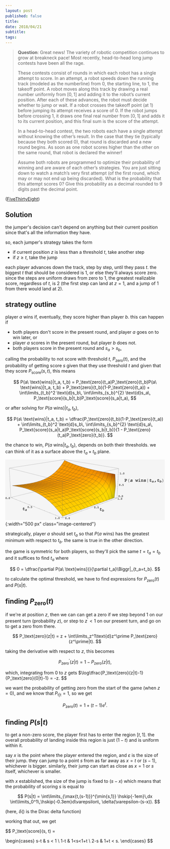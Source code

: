```yaml
---
layout: post
published: false
title: 
date: 2018/04/21
subtitle:
tags:
---
```


>**Question**: Great news! The variety of robotic competition continues to grow at breakneck pace! Most recently, head-to-head long jump contests have been all the rage.
>
>These contests consist of rounds in which each robot has a single attempt to score. In an attempt, a robot speeds down the running track (modeled as the numberline) from $0,$ the starting line, to $1,$ the takeoff point. A robot moves along this track by drawing a real number uniformly from $\left[0,1\right]$ and adding it to the robot’s current position. After each of these advances, the robot must decide whether to jump or wait. If a robot crosses the takeoff point (at $1$) before jumping its attempt receives a score of $0.$ If the robot jumps before crossing $1,$ it draws one final real number from $\left[0,1\right]$ and adds it to its current position, and this final sum is the score of the attempt.
>
>In a head-to-head contest, the two robots each have a single attempt without knowing the other’s result. In the case that they tie (typically because they both scored $0$), that round is discarded and a new round begins. As soon as one robot scores higher than the other on the same round, that robot is declared the winner!
>
>Assume both robots are programmed to optimize their probability of winning and are aware of each other’s strategies. You are just sitting down to watch a match’s very first attempt (of the first round, which may or may not end up being discarded). What is the probability that this attempt scores $0$? Give this probability as a decimal rounded to $9$ digits past the decimal point.

<!--more-->

([FiveThirtyEight](https://www.janestreet.com/puzzles/current-puzzle/))

## Solution

the jumper's decision can't depend on anything but their current position since that's all the information they have.

so, each jumper's strategy takes the form
- if current position $z$ is less than a threshold $t$, take another step
- if $z\geq t$, take the jump

each player advances down the track, step by step, until they pass $t.$ the biggest $t$ that should be considered is $1,$ or else they'll always score zero. since the steps are uniform draws from zero to $1,$ the greatest realizable score, regardless of $t,$ is $2$ (the first step can land at $z=1$, and a jump of $1$ from there would land at $2$).

## strategy outline

player $a$ wins if, eventually, they score higher than player $b.$ this can happen if

- both players don't score in the present round, and player $a$ goes on to win later, or
- player $a$ scores in the present round, but player $b$ does not.
- both players score in the present round and $s_a > s_b$,


calling the probability to not score with threshold $t$, $P_\text{zero}(t),$ and the probability of getting score $s$ given that they use threshold $t$ and given that they score $P_\text{score}(s, t),$ this means

$$ 
  P(a\ \text{wins}|t_a, t_b) = P_\text{zero}(t_a)P_\text{zero}(t_b)P(a\ \text{wins}|t_a, t_b) + P_\text{zero}(t_b)(1-P_\text{zero}(t_a)) + 
  \int\limits_{t_b}^2 \text{d}s_b\, \int\limits_{s_b}^{2} \text{d}s_a\, P_\text{score}(s_b|t_b)P_\text{score}(s_a|t_a),
$$

or after solving for $P(a\ \text{wins})|t_a, t_b)$,

$$ P(a\ \text{wins}|t_a, t_b) = \dfrac{P_\text{zero}(t_b)(1-P_\text{zero}(t_a)) + 
  \int\limits_{t_b}^2 \text{d}s_b\, \int\limits_{s_b}^{2} \text{d}s_a\, P_\text{score}(s_a|t_a)P_\text{score}(s_b|t_b)}{1 - P_\text{zero}(t_a)P_\text{zero}(t_b)}.
$$

the chance to win, $P(a\ \text{wins}|t_a, t_b),$ depends on both their thresholds. we can think of it as a surface above the $t_a\times t_b$ plane.

![](/img/2023-04-01-ta-tb-prob-surface.png){:width="500 px" class="image-centered"}

strategically, player $a$ should set $t_a$ so that $P(a\ \text{wins})$ has the greatest minimum with respect to $t_b.$ the same is true in the other direction. 

the game is symmetric for both players, so they'll pick the same $t=t_a=t_b$ and it suffices to find $t_a$ where

$$ 0 = \dfrac{\partial P(a\ \text{wins})}{\partial t_a}\Biggr|_{t_a=t_b}. $$

<!-- the game is symmetric for both players, so both players will pick the same $t=t_a=t_b.$ strategically, player $b$ should set $t_b$ so that $P(b\ \text{wins}|t_a, t_b)$ is maximal with respect to $t_b,$ and minimal with respect to $t_a.$ -->

to calculate the optimal threshold, we have to find expressions for $P_\text{zero}(t)$ and $P(s|t).$

## finding $P_\text{zero}(t)$

if we're at position $z,$ then we can can get a zero if we step beyond $1$ on our present turn (probability $z$), or step to $z^\prime < 1$ on our present turn, and go on to get a zero from there.

$$ P_\text{zero}(z|t) = z + \int\limits_z^1\text{d}z^\prime P_\text{zero}(z^\prime|t). $$

taking the derivative with respect to $z,$ this becomes 

$$ P_\text{zero}^\prime(z|t) = 1 - P_\text{zero}(z|t), $$

which, integrating from $0$ to $z$ gets $\log\tfrac{P_\text{zero}(z|t)-1}{P_\text{zero}(0|t)-1} = -z. $$

we want the probability of getting zero from the start of the game (when $z=0$), and we know that $P_\text{t|t} = 1,$ so we get

$$ P_\text{zero}(t) = 1 +(t-1) e^t. $$


## finding $P(s|t)$

to get a non-zero score, the player first has to enter the region $\left[t, 1\right].$ the overall probability of landing inside this region is just $(1-t)$ and is uniform within it. 

say $x$ is the point where the player entered the region, and $\varepsilon$ is the size of their jump. they can jump to a point $s$ from as far away as $x=t$ or $(s-1),$ whichever is bigger. similarly, their jump can start as close as $x=1$ or $s$ itself, whichever is smaller.

with $x$ established, the size of the jump is fixed to $(s-x)$ which means that the probability of scoring $s$ is equal to

$$ P(s|t) = \int\limits_{\max{t,(s-1)}}^{\min{s,1}} \hskip{-1em}\,dx \int\limits_0^1\,\hskip{-0.3em}d\varepsilon\, \delta(\varepsilon-(s-x)). $$

(here, $\delta()$ is the Dirac delta function)

working that out, we get

<!-- $$ 
  P(s,t) = 
    \frac{1}{1-t} \begin{cases}
      (s-t) & s < 1 \\
      (1-t) & 1<s<(1+t) \\
      (2-s) & (1+t) < s.
    \end{cases}
$$ -->

$$ P_\text{score}(s, t) = 
<!--     \frac{1}{1-t} -->
\begin{cases}
    s-t & s < 1 \\
    1-t & 1<s<1+t \\
    2-s & 1+t < s.
\end{cases}
$$

<br>
